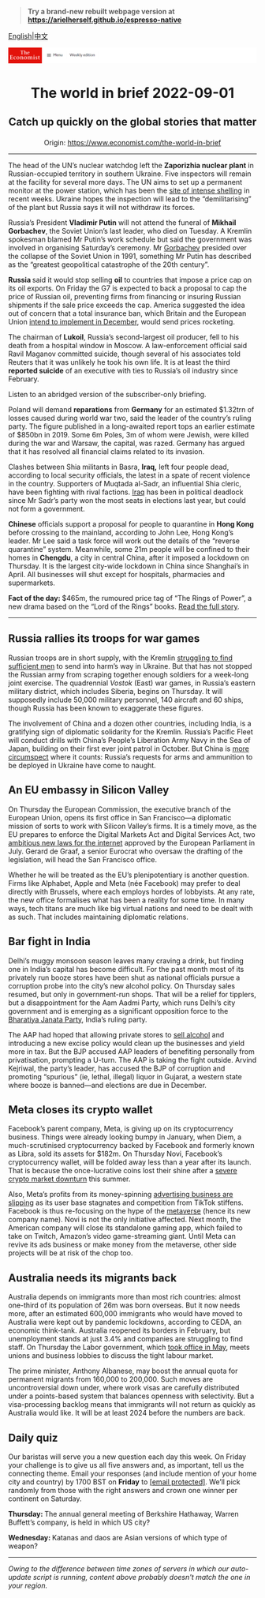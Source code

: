 > **Try a brand-new rebuilt webpage version at https://arielherself.github.io/espresso-native**

[English](https://github.com/arielherself/espresso/blob/main/README.md)|[中文](https://github-com.translate.goog/arielherself/espresso/blob/main/README.md?_x_tr_sl=en&_x_tr_tl=zh-CN&_x_tr_hl=zh-CN&_x_tr_pto=wapp)



![The Economist](menubar.png)

# <p align="center">The world in brief 2022-09-01</p>

## <p align="center">Catch up quickly on the global stories that matter</p>

<p align="center">Origin: <a href="https://www.economist.com/the-world-in-brief">https://www.economist.com/the-world-in-brief</a><hr>

The head of the UN’s nuclear watchdog left the <strong>Zaporizhia nuclear plant</strong> in Russian-occupied territory in southern Ukraine. Five inspectors will remain at the facility for several more days. The UN aims to set up a permanent monitor at the power station, which has been the [site of intense shelling](https://www.economist.com/the-economist-explains/2022/08/19/what-is-at-stake-at-ukraines-zaporizhia-nuclear-plant) in recent weeks. Ukraine hopes the inspection will lead to the “demilitarising” of the plant but Russia says it will not withdraw its forces.

Russia’s President <strong>Vladimir Putin</strong> will not attend the funeral of <strong>Mikhail Gorbachev</strong>, the Soviet Union’s last leader, who died on Tuesday. A Kremlin spokesman blamed Mr Putin’s work schedule but said the government was involved in organising Saturday’s ceremony. Mr [Gorbachev](https://www.economist.com/leaders/2022/08/31/mikhail-gorbachev-liberated-millions-even-if-he-didnt-set-out-to) presided over the collapse of the Soviet Union in 1991, something Mr Putin has described as the “greatest geopolitical catastrophe of the 20th century”.

<strong>Russia </strong>said it would stop selling <strong>oil</strong> to countries that impose a price cap on its oil exports. On Friday the G7 is expected to back a proposal to cap the price of Russian oil, preventing firms from financing or insuring Russian shipments if the sale price exceeds the cap. America suggested the idea out of concern that a total insurance ban, which Britain and the European Union [intend to implement in December](https://www.economist.com/finance-and-economics/2022/08/24/western-sanctions-will-eventually-impair-russias-economy), would send prices rocketing.

The chairman of <strong>Lukoil</strong>, Russia’s second-largest oil producer, fell to his death from a hospital window in Moscow. A law-enforcement official said Ravil Maganov committed suicide, though several of his associates told Reuters that it was unlikely he took his own life. It is at least the third <strong>reported suicide</strong> of an executive with ties to Russia’s oil industry since February.

Listen to an abridged version of the subscriber-only briefing.

Poland will demand <strong>reparations</strong> from <strong>Germany</strong> for an estimated $1.32trn of losses caused during world war two, said the leader of the country’s ruling party. The figure published in a long-awaited report tops an earlier estimate of $850bn in 2019. Some 6m Poles, 3m of whom were Jewish, were killed during the war and Warsaw, the capital, was razed. Germany has argued that it has resolved all financial claims related to its invasion.

Clashes between Shia militants in Basra, <strong>Iraq,</strong> left four people dead, according to local security officials, the latest in a spate of recent violence in the country. Supporters of Muqtada al-Sadr, an influential Shia cleric, have been fighting with rival factions. [Iraq](https://www.economist.com/middle-east-and-africa/2022/08/31/iraqs-political-deadlock-turns-violent) has been in political deadlock since Mr Sadr’s party won the most seats in elections last year, but could not form a government.

<strong>Chinese</strong> officials support a proposal for people to quarantine in <strong>Hong Kong</strong> before crossing to the mainland, according to John Lee, Hong Kong’s leader. Mr Lee said a task force will work out the details of the “reverse quarantine” system. Meanwhile, some 21m people will be confined to their homes in <strong>Chengdu</strong>, a city in central China, after it imposed a lockdown on Thursday. It is the largest city-wide lockdown in China since Shanghai’s in April. All businesses will shut except for hospitals, pharmacies and supermarkets.

<strong>Fact of the day: </strong>$465m, the rumoured price tag of “The Rings of Power”, a new drama based on the “Lord of the Rings” books. [Read the full story](https://www.economist.com/business/2022/08/21/game-of-thrones-v-lord-of-the-rings-a-tale-of-old-v-new-hollywood).

----------

## Russia rallies its troops for war games

Russian troops are in short supply, with the Kremlin [struggling to find sufficient men](https://www.economist.com/europe/2022/08/25/ukraine-and-russia-both-need-more-soldiers) to send into harm’s way in Ukraine. But that has not stopped the Russian army from scraping together enough soldiers for a week-long joint exercise. The quadrennial <em>Vostok </em>(East) war games, in Russia’s eastern military district, which includes Siberia, begins on Thursday. It will supposedly include 50,000 military personnel, 140 aircraft and 60 ships, though Russia has been known to exaggerate these figures. 

The involvement of China and a dozen other countries, including India, is a gratifying sign of diplomatic solidarity for the Kremlin. Russia’s Pacific Fleet will conduct drills with China’s People’s Liberation Army Navy in the Sea of Japan, building on their first ever joint patrol in October. But China is [more circumspect](https://www.economist.com/china/chinas-friendship-with-russia-has-boundaries-despite-what-their-leaders-say/21808197) where it counts: Russia’s requests for arms and ammunition to be deployed in Ukraine have come to naught.

## An EU embassy in Silicon Valley

On Thursday the European Commission, the executive branch of the European Union, opens its first office in San Francisco—a diplomatic mission of sorts to work with Silicon Valley’s firms. It is a timely move, as the EU prepares to enforce the Digital Markets Act and Digital Services Act, two [ambitious new laws for the internet](https://www.economist.com/business/2020/12/15/the-eu-unveils-its-plan-to-rein-in-big-tech) approved by the European Parliament in July. Gerard de Graaf, a senior Eurocrat who oversaw the drafting of the legislation, will head the San Francisco office. 

Whether he will be treated as the EU’s plenipotentiary is another question. Firms like Alphabet, Apple and Meta (née Facebook) may prefer to deal directly with Brussels, where each employs hordes of lobbyists. At any rate, the new office formalises what has been a reality for some time. In many ways, tech titans are much like big virtual nations and need to be dealt with as such. That includes maintaining diplomatic relations.

## Bar fight in India

Delhi’s muggy monsoon season leaves many craving a drink, but finding one in India’s capital has become difficult. For the past month most of its privately run booze stores have been shut as national officials pursue a corruption probe into the city’s new alcohol policy. On Thursday sales resumed, but only in government-run shops. That will be a relief for tipplers, but a disappointment for the Aam Aadmi Party, which runs Delhi’s city government and is emerging as a significant opposition force to the [Bharatiya Janata Party](https://www.economist.com/asia/2022/03/12/narendra-modis-party-triumphs-in-indias-bellwether-state), India’s ruling party.

The AAP had hoped that allowing private stores to [sell alcohol](https://www.economist.com/the-economist-explains/2017/04/28/how-liquor-shops-are-getting-around-indias-latest-booze-ban) and introducing a new excise policy would clean up the businesses and yield more in tax. But the BJP accused AAP leaders of benefiting personally from privatisation, prompting a U-turn. The AAP is taking the fight outside. Arvind Kejriwal, the party’s leader, has accused the BJP of corruption and promoting “spurious” (ie, lethal, illegal) liquor in Gujarat, a western state where booze is banned—and elections are due in December. 

## Meta closes its crypto wallet

Facebook’s parent company, Meta, is giving up on its cryptocurrency business. Things were already looking bumpy in January, when Diem, a much-scrutinised cryptocurrency backed by Facebook and formerly known as Libra, sold its assets for $182m. On Thursday Novi, Facebook’s cryptocurrency wallet, will be folded away less than a year after its launch. That is because the once-lucrative coins lost their shine after a [severe crypto market downturn](https://www.economist.com/finance-and-economics/2022/06/23/three-mechanisms-for-crypto-contagion) this summer. 

Also, Meta’s profits from its money-spinning [advertising business are slipping](https://www.economist.com/business/2022/07/28/the-online-ad-industry-is-being-shaken-up) as its user base stagnates and competition from TikTok stiffens. Facebook is thus re-focusing on the hype of the [metaverse](https://www.economist.com/culture/2022/07/27/in-the-metaverse-matthew-ball-explains-where-the-idea-came-from) (hence its new company name). Novi is not the only initiative affected. Next month, the American company will close its standalone gaming app, which failed to take on Twitch, Amazon’s video game-streaming giant. Until Meta can revive its ads business or make money from the metaverse, other side projects will be at risk of the chop too. 

## Australia needs its migrants back

Australia depends on immigrants more than most rich countries: almost one-third of its population of 26m was born overseas. But it now needs more, after an estimated 600,000 immigrants who would have moved to Australia were kept out by pandemic lockdowns, according to CEDA, an economic think-tank. Australia reopened its borders in February, but unemployment stands at just 3.4% and companies are struggling to find staff. On Thursday the Labor government, which [took office in May](https://www.economist.com/asia/2022/05/22/what-australias-new-government-will-do), meets unions and business lobbies to discuss the tight labour market.

The prime minister, Anthony Albanese, may boost the annual quota for permanent migrants from 160,000 to 200,000. Such moves are uncontroversial down under, where work visas are carefully distributed under a points-based system that balances openness with selectivity. But a visa-processing backlog means that immigrants will not return as quickly as Australia would like. It will be at least 2024 before the numbers are back. 

## Daily quiz

Our baristas will serve you a new question each day this week. On Friday your challenge is to give us all five answers and, as important, tell us the connecting theme. Email your responses (and include mention of your home city and country) by 1700 BST on <strong>Friday</strong> to [<span class="__cf_email__" data-cfemail="7627031f0c33050604130505193613151918191b1f05025815191b">[email&#160;protected]</span>](https://mail.google.com/mail/?view=cm&amp;fs=1&amp;tf=1&amp;to=QuizEspresso@economist.com). We’ll pick randomly from those with the right answers and crown one winner per continent on Saturday. 

<strong>Thursday: </strong>The annual general meeting of Berkshire Hathaway, Warren Buffett’s company, is held in which US city?

<strong>Wednesday: </strong>Katanas and daos are Asian versions of which type of weapon?

----------

*Owing to the difference between time zones of servers in which our auto-update script is running, content above probably doesn't match the one in your region.*
